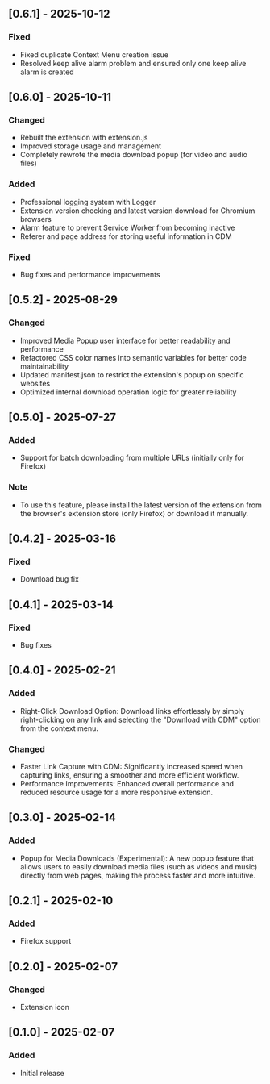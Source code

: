 ## [0.6.1] - 2025-10-12

### Fixed

- Fixed duplicate Context Menu creation issue
- Resolved keep alive alarm problem and ensured only one keep alive alarm is created

## [0.6.0] - 2025-10-11

### Changed

- Rebuilt the extension with extension.js
- Improved storage usage and management
- Completely rewrote the media download popup (for video and audio files)

### Added

- Professional logging system with Logger
- Extension version checking and latest version download for Chromium browsers
- Alarm feature to prevent Service Worker from becoming inactive
- Referer and page address for storing useful information in CDM

### Fixed

- Bug fixes and performance improvements

## [0.5.2] - 2025-08-29

### Changed

- Improved Media Popup user interface for better readability and performance
- Refactored CSS color names into semantic variables for better code maintainability
- Updated manifest.json to restrict the extension's popup on specific websites
- Optimized internal download operation logic for greater reliability

## [0.5.0] - 2025-07-27

### Added

- Support for batch downloading from multiple URLs (initially only for Firefox)

### Note

- To use this feature, please install the latest version of the extension from the browser's extension store (only Firefox) or download it manually.

## [0.4.2] - 2025-03-16

### Fixed

- Download bug fix

## [0.4.1] - 2025-03-14

### Fixed

- Bug fixes

## [0.4.0] - 2025-02-21

### Added

- Right-Click Download Option: Download links effortlessly by simply right-clicking on any link and selecting the "Download with CDM" option from the context menu.

### Changed

- Faster Link Capture with CDM: Significantly increased speed when capturing links, ensuring a smoother and more efficient workflow.
- Performance Improvements: Enhanced overall performance and reduced resource usage for a more responsive extension.

## [0.3.0] - 2025-02-14

### Added

- Popup for Media Downloads (Experimental): A new popup feature that allows users to easily download media files (such as videos and music) directly from web pages, making the process faster and more intuitive.

## [0.2.1] - 2025-02-10

### Added

- Firefox support

## [0.2.0] - 2025-02-07

### Changed

- Extension icon

## [0.1.0] - 2025-02-07

### Added

- Initial release
